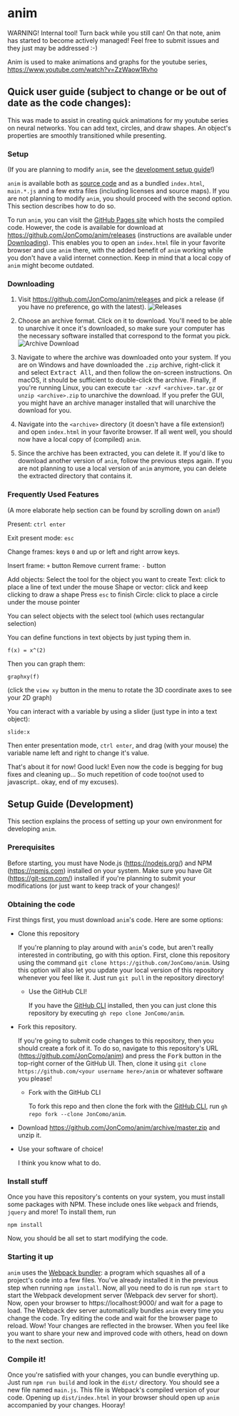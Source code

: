 # anim

WARNING! Internal tool! Turn back while you still can! On that note, anim has started to become actively managed! Feel free to submit issues and they just may be addressed :-)

Anim is used to make animations and graphs for the youtube series, https://www.youtube.com/watch?v=ZzWaow1Rvho

## Quick user guide (subject to change or be out of date as the code changes):

This was made to assist in creating quick animations for my youtube series on neural networks. You can add text, circles, and draw shapes. An object's properties are smoothly transitioned while presenting.

### Setup

(If you are planning to modify `anim`, see the [development setup guide](#setup-guide-development)!)

`anim` is available both as [source code](https://github.com/JonComo/anim) and as a bundled `index.html`, `main.*.js` and a few extra files (including licenses and source maps). If you are not planning to modify `anim`, you should proceed with the second option. This section describes how to do so.

To run `anim`, you can visit the [GitHub Pages site](https://joncomo.github.io/anim/) which hosts the compiled code. However, the code is available for download at https://github.com/JonComo/anim/releases (instructions are available under [Downloading](#downloading)). This enables you to open an `index.html` file in your favorite browser and use `anim` there, with the added benefit of `anim` working while you don't have a valid internet connection. Keep in mind that a local copy of `anim` might become outdated.

### Downloading

1. Visit https://github.com/JonComo/anim/releases and pick a release (if you have no preference, go with the latest).
![Releases](https://user-images.githubusercontent.com/49883288/115542188-06da3c80-a26e-11eb-8413-33e61262d387.png)

2. Choose an archive format. Click on it to download. You'll need to be able to unarchive it once it's downloaded, so make sure your computer has the necessary software installed that correspond to the format you pick.
![Archive Download](https://user-images.githubusercontent.com/49883288/115542797-a4357080-a26e-11eb-982e-5fcb387859b9.png)

3. Navigate to where the archive was downloaded onto your system. If you are on Windows and have downloaded the `.zip` archive, right-click it and select <kbd>Extract All</kbd>, and then follow the on-screen instructions. On macOS, it should be sufficient to double-click the archive. Finally, if you're running Linux, you can execute `tar -xzvf <archive>.tar.gz` or `unzip <archive>.zip` to unarchive the download. If you prefer the GUI, you might have an archive manager installed that will unarchive the download for you.

4. Navigate into the `<archive>` directory (it doesn't have a file extension!) and open `index.html` in your favorite browser. If all went well, you should now have a local copy of (compiled) `anim`.

6. Since the archive has been extracted, you can delete it. If you'd like to download another version of `anim`, follow the previous steps again. If you are not planning to use a local version of `anim` anymore, you can delete the extracted directory that contains it.

### Frequently Used Features

(A more elaborate help section can be found by scrolling down on `anim`!)

Present: <code>ctrl enter</code>

Exit present mode: <code>esc</code>

Change frames: keys <code>0</code> and up or left and right arrow keys.

Insert frame: <code>+</code> button
Remove current frame: <code>-</code> button

Add objects:
  Select the tool for the object you want to create
  Text: click to place a line of text under the mouse
  Shape or vector: click and keep clicking to draw a shape
  Press <code>esc</code> to finish
  Circle: click to place a circle under the mouse pointer

You can select objects with the select tool (which uses rectangular selection)

You can define functions in text objects by just typing them in.

<code>f(x) = x^(2)</code>

Then you can graph them:

<code>graphxy(f)</code>

(click the <code>view xy</code> button in the menu to rotate the 3D coordinate axes to see your 2D graph)

You can interact with a variable by using a slider (just type in into a text object):

<code>slide:x</code>

Then enter presentation mode, <code>ctrl enter</code>, and drag (with your mouse) the variable name left and right to change it's value.

That's about it for now! Good luck! Even now the code is begging for bug fixes and cleaning up... So much repetition of code too(not used to javascript.. okay, end of my excuses).

## Setup Guide (Development)

This section explains the process of setting up your own environment for developing `anim`.

### Prerequisites

Before starting, you must have Node.js (https://nodejs.org/) and NPM (https://npmjs.com) installed on your system. Make sure you have Git (https://git-scm.com/) installed if you're planning to submit your modifications (or just want to keep track of your changes)!

### Obtaining the code

First things first, you must download `anim`'s code. Here are some options:

- Clone this repository

  If you're planning to play around with `anim`'s code, but aren't really interested in contributing, go with this option. First, clone this repository using the command `git clone https://github.com/JonComo/anim`. Using this option will also let you update your local version of this repository whenever you feel like it. Just run `git pull` in the repository directory!

  - Use the GitHub CLI!

    If you have the [GitHub CLI](https://cli.github.com/) installed, then you can just clone this repository by executing `gh repo clone JonComo/anim`.

- Fork this repository.

  If you're going to submit code changes to this repository, then you should create a fork of it. To do so, navigate to this repository's URL (https://github.com/JonComo/anim) and press the <kbd>Fork</kbd> button in the top-right corner of the GitHub UI. Then, clone it using `git clone https://github.com/<your username here>/anim` or whatever software you please!

  - Fork with the GitHub CLI

    To fork this repo and then clone the fork with the [GitHub CLI](https://cli.github.com/), run `gh repo fork --clone JonComo/anim`.

- Download https://github.com/JonComo/anim/archive/master.zip and unzip it.

- Use your software of choice!

  I think you know what to do.

### Install stuff

Once you have this repository's contents on your system, you must install some packages with NPM. These include ones like `webpack` and friends, `jquery` and more! To install them, run
```
npm install
```

Now, you should be all set to start modifying the code.

### Starting it up

`anim` uses the [Webpack bundler](https://webpack.js.org/): a program which squashes all of a project's code into a few files. You've already installed it in the previous step when running `npm install`. Now, all you need to do is run `npm start` to start the Webpack development server (Webpack dev server for short). Now, open your browser to https://localhost:9000/ and wait for a page to load. The Webpack dev server automatically bundles `anim` every time you change the code. Try editing the code and wait for the browser page to reload. Wow! Your changes are reflected in the browser. When you feel like you want to share your new and improved code with others, head on down to the next section.

### Compile it!

Once you're satisfied with your changes, you can bundle everything up. Just run `npm run build` and look in the `dist/` directory. You should see a new file named `main.js`. This file is Webpack's compiled version of your code. Opening up `dist/index.html` in your browser should open up `anim` accompanied by your changes. Hooray!
